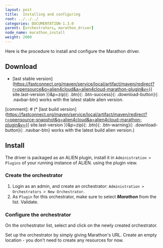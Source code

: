 ```yaml
---
layout: post
title:  Installing and configuring
root: ../../../
categories: DOCUMENTATION-1.3.0
parent: [orchestrators, marathon_driver]
node_name: marathon_install
weight: 2000
---
```


Here is the procedure to install and configure the Marathon driver.

## Download

* [last stable version](https://fastconnect.org/maven/service/local/artifact/maven/redirect?r=opensource&g=alien4cloud&a=alien4cloud-marathon-plugin&v={{ site.last-version }}&p=zip){: .btn}{: .btn-success}{: .download-button}{: .navbar-btn} works with the latest stable alien version.

[comment]: # (* [last build version](https://fastconnect.org/maven/service/local/artifact/maven/redirect?r=opensource-snapshot&g=alien4cloud&a=alien4cloud-marathon-plugin&v={{ site.last-version }}&p=zip){: .btn}{: .btn-warning}{: .download-button}{: .navbar-btn} works with the latest build alien version.)

## Install
The driver is packaged as an ALIEN plugin, install it in `Administration > Plugins` of your running instance of ALIEN.
using the plugin view.

### Create the orchestrator
1. Login as an admin, and create an orchestrator: `Administration > Orchestrators > New Orchestrator`.
2. As `Plugin` for this orchestrator, make sure to select ***Marathon*** from the list. Validate.

### Configure the orchestrator
On the orchestrator list, select and click on the newly created orchestrator.

Set up the orchestrator by simply giving Marathon's URL.
Create an empty location - you don't need to create any resources for now.
